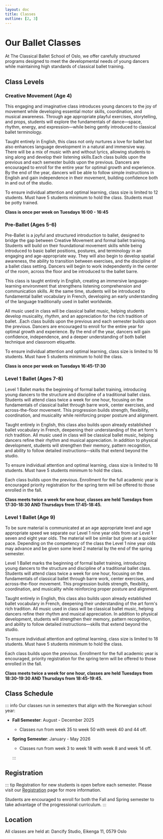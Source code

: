 ```yaml
---
layout: doc
title: Classes
outline: [2, 3]
---
```


# Our Ballet Classes

At The Classical Ballet School of Oslo, we offer carefully structured programs designed to meet the developmental needs of young dancers while maintaining high standards of classical ballet training.

## Class Levels

### Creative Movement (Age 4)

This engaging and imaginative class introduces young dancers to the joy of movement while developing essential motor skills, coordination, and musical awareness. Through age appropriate playful exercises, storytelling, and props, students will explore the fundamentals of dance—space, rhythm, energy, and expression—while being gently introduced to classical ballet terminology.

Taught entirely in English, this class not only nurtures a love for ballet but also enhances language development in a natural and immersive way. There will be a mix of music with and without lyrics, allowing students to sing along and develop their listening skills.Each class builds upon the previous and each semester builds upon the previous. Dancers are encouraged to enroll for the entire year for optimal growth and experience. By the end of the year, dancers will be able to follow simple instructions in English and gain independence in their movement, building confidence both in and out of the studio.

To ensure individual attention and optimal learning, class size is limited to 12 students. Must have 5 students minimum to hold the class. Students must be potty trained.

**Class is once per week on Tuesdays 16:00 - 16:45**

### Pre-Ballet (Ages 5-6)

Pre-Ballet is a joyful and structured introduction to ballet, designed to bridge the gap between Creative Movement and formal ballet training. Students will build on their foundational movement skills while being introduced to basic ballet positions, postures, and terminology in an engaging and age-appropriate way. They will also begin to develop spatial awareness, the ability to transition between exercises, and the discipline of a ballet class setting. Dancers will begin to work independently in the center of the room, across the floor and be introduced to the ballet barre.

This class is taught entirely in English, creating an immersive language-learning environment that strengthens listening comprehension and communication skills. At the same time, students will be introduced to fundamental ballet vocabulary in French, developing an early understanding of the language traditionally used in ballet worldwide.

All music used in class will be classical ballet music, helping students develop musicality, rhythm, and an appreciation for the rich tradition of ballet. .Each class builds upon the previous and each semester builds upon the previous. Dancers are encouraged to enroll for the entire year for optimal growth and experience. By the end of the year, dancers will gain confidence, independence, and a deeper understanding of both ballet technique and classroom etiquette.

To ensure individual attention and optimal learning, class size is limited to 16 students. Must have 5 students minimum to hold the class.

**Class is once per week on Tuesdays 16:45-17:30**

### Level 1 Ballet (Ages 7-8)

Level 1 Ballet marks the beginning of formal ballet training, introducing young dancers to the structure and discipline of a traditional ballet class. Students will attend class twice a week for one hour, focusing on the fundamentals of classical ballet through barre work, center exercises, and across-the-floor movement. This progression builds strength, flexibility, coordination, and musicality while reinforcing proper posture and alignment.

Taught entirely in English, this class also builds upon already established ballet vocabulary in French, deepening their understanding of the art form's rich tradition. All music used in class will be classical ballet music, helping dancers refine their rhythm and musical appreciation. In addition to physical development, students will strengthen their memory, pattern recognition, and ability to follow detailed instructions—skills that extend beyond the studio.

To ensure individual attention and optimal learning, class size is limited to 18 students. Must have 5 students minimum to hold the class.

Each class builds upon the previous. Enrollment for the full academic year is encouraged priority registration for the spring term will be offered to those enrolled in the fall.

**Class meets twice a week for one hour, classes are held Tuesdays from 17:30-18:30 AND Thursdays from 17:45-18:45.**

### Level 1 Ballet (Age 9)

To be sure material is communicated at an age appropriate level and age appropriate speed we separate our Level 1 nine year olds from our Level 1 seven and eight year olds. The material will be similar but given at a quicker pace. Depending on the competency of the class the Level 1 nine year olds may advance and be given some level 2 material by the end of the spring semester.

Level 1 Ballet marks the beginning of formal ballet training, introducing young dancers to the structure and discipline of a traditional ballet class. Students will attend class twice a week for one hour, focusing on the fundamentals of classical ballet through barre work, center exercises, and across-the-floor movement. This progression builds strength, flexibility, coordination, and musicality while reinforcing proper posture and alignment.

Taught entirely in English, this class also builds upon already established ballet vocabulary in French, deepening their understanding of the art form's rich tradition. All music used in class will be classical ballet music, helping dancers refine their rhythm and musical appreciation. In addition to physical development, students will strengthen their memory, pattern recognition, and ability to follow detailed instructions—skills that extend beyond the studio.

To ensure individual attention and optimal learning, class size is limited to 18 students. Must have 5 students minimum to hold the class.

Each class builds upon the previous. Enrollment for the full academic year is encouraged, priority registration for the spring term will be offered to those enrolled in the fall.

**Class meets twice a week for one hour, classes are held Tuesdays from 18:30-19:30 AND Thursdays from 18:45-19:45.**

## Class Schedule

::: info
Our classes run in semesters that align with the Norwegian school year:

- **Fall Semester**: August - December 2025
  - Classes run from week 35 to week 50 with week 40 and 44 off.
- **Spring Semester**: January - May 2026

  - Classes run from week 3 to week 18 with week 8 and week 14 off.

  :::

## Registration

::: tip
Registration for new students is open before each semester. Please visit our [Registration](/registration) page for more information.

Students are encouraged to enroll for both the Fall and Spring semester to take advantage of the progressional curriculum.
:::

## Location

All classes are held at:
Dancify Studio,
Eikenga 11,
0579 Oslo
